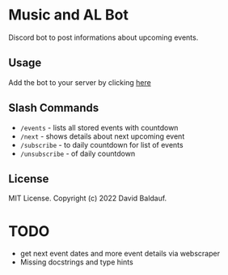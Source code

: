 # Music and AL Bot
Discord bot to post informations about upcoming events.

## Usage

Add the bot to your server by clicking [here](https://discord.com/api/oauth2/authorize?client_id=990682663713124412&permissions=543384075328&scope=bot)

## Slash Commands
- `/events` - lists all stored events with countdown
- `/next` - shows details about next upcoming event
- `/subscribe` - to daily countdown for list of events
- `/unsubscribe` - of daily countdown

## License
MIT License. Copyright (c) 2022 David Baldauf.

# TODO
- get next event dates and more event details via webscraper
- Missing docstrings and type hints